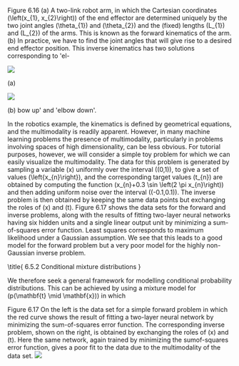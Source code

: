 Figure 6.16 (a) A two-link robot arm, in which the Cartesian coordinates \(\left(x_{1}, x_{2}\right)\) of the end effector are determined uniquely by the two joint angles \(\theta_{1}\) and \(\theta_{2}\) and the (fixed) lengths \(L_{1}\) and \(L_{2}\) of the arms. This is known as the forward kinematics of the arm. (b) In practice, we have to find the joint angles that will give rise to a desired end effector position. This inverse kinematics has two solutions corresponding to 'el-

![](https://cdn.mathpix.com/cropped/2024_05_26_cf46115da84aa2e9c64eg-1.jpg?height=354&width=357&top_left_y=219&top_left_x=679)

(a)

![](https://cdn.mathpix.com/cropped/2024_05_26_cf46115da84aa2e9c64eg-1.jpg?height=364&width=364&top_left_y=219&top_left_x=1127)

(b) bow up' and 'elbow down'.

In the robotics example, the kinematics is defined by geometrical equations, and the multimodality is readily apparent. However, in many machine learning problems the presence of multimodality, particularly in problems involving spaces of high dimensionality, can be less obvious. For tutorial purposes, however, we will consider a simple toy problem for which we can easily visualize the multimodality. The data for this problem is generated by sampling a variable \(x\) uniformly over the interval \((0,1)\), to give a set of values \(\left\{x_{n}\right\}\), and the corresponding target values \(t_{n}\) are obtained by computing the function \(x_{n}+0.3 \sin \left(2 \pi x_{n}\right)\) and then adding uniform noise over the interval \((-0.1,0.1)\). The inverse problem is then obtained by keeping the same data points but exchanging the roles of \(x\) and \(t\). Figure 6.17 shows the data sets for the forward and inverse problems, along with the results of fitting two-layer neural networks having six hidden units and a single linear output unit by minimizing a sum-of-squares error function. Least squares corresponds to maximum likelihood under a Gaussian assumption. We see that this leads to a good model for the forward problem but a very poor model for the highly non-Gaussian inverse problem.

\title{
6.5.2 Conditional mixture distributions
}

We therefore seek a general framework for modelling conditional probability distributions. This can be achieved by using a mixture model for \(p(\mathbf{t} \mid \mathbf{x})\) in which

Figure 6.17 On the left is the data set for a simple forward problem in which the red curve shows the result of fitting a two-layer neural network by minimizing the sum-of-squares error function. The corresponding inverse problem, shown on the right, is obtained by exchanging the roles of \(x\) and \(t\). Here the same network, again trained by minimizing the sumof-squares error function, gives a poor fit to the data due to the multimodality of the data set.
![](https://cdn.mathpix.com/cropped/2024_05_26_cf46115da84aa2e9c64eg-1.jpg?height=470&width=984&top_left_y=1616&top_left_x=640)